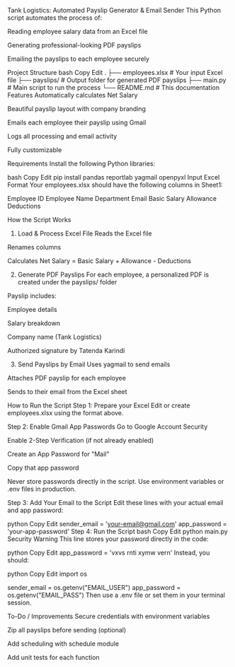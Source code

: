 Tank Logistics: Automated Payslip Generator & Email Sender
This Python script automates the process of:

Reading employee salary data from an Excel file

Generating professional-looking PDF payslips

Emailing the payslips to each employee securely

 Project Structure
bash
Copy
Edit
.
├── employees.xlsx              # Your input Excel file
├── payslips/                   # Output folder for generated PDF payslips
├── main.py                     # Main script to run the process
└── README.md                   # This documentation
 Features
Automatically calculates Net Salary

Beautiful payslip layout with company branding

Emails each employee their payslip using Gmail

Logs all processing and email activity

Fully customizable

 Requirements
Install the following Python libraries:

bash
Copy
Edit
pip install pandas reportlab yagmail openpyxl
 Input Excel Format
Your employees.xlsx should have the following columns in Sheet1:


Employee ID	Employee Name	Department	Email	Basic Salary	Allowance	Deductions

 How the Script Works
1. Load & Process Excel File
Reads the Excel file

Renames columns

Calculates Net Salary = Basic Salary + Allowance - Deductions

2. Generate PDF Payslips
For each employee, a personalized PDF is created under the payslips/ folder

Payslip includes:

Employee details

Salary breakdown

Company name (Tank Logistics)

Authorized signature by Tatenda Karindi

3. Send Payslips by Email
Uses yagmail to send emails

Attaches PDF payslip for each employee

Sends to their email from the Excel sheet

 How to Run the Script
Step 1: Prepare your Excel
Edit or create employees.xlsx using the format above.

Step 2: Enable Gmail App Passwords
Go to Google Account Security

Enable 2-Step Verification (if not already enabled)

Create an App Password for "Mail"

Copy that app password

 Never store passwords directly in the script. Use environment variables or .env files in production.

Step 3: Add Your Email to the Script
Edit these lines with your actual email and app password:

python
Copy
Edit
sender_email = 'your-email@gmail.com'
app_password = 'your-app-password'
Step 4: Run the Script
bash
Copy
Edit
python main.py
 Security Warning
This line stores your password directly in the code:

python
Copy
Edit
app_password = 'vxvs rnti xymw vern'
Instead, you should:

python
Copy
Edit
import os

sender_email = os.getenv("EMAIL_USER")
app_password = os.getenv("EMAIL_PASS")
Then use a .env file or set them in your terminal session.

 To-Do / Improvements
 Secure credentials with environment variables

 Zip all payslips before sending (optional)

 Add scheduling with schedule module

 Add unit tests for each function
